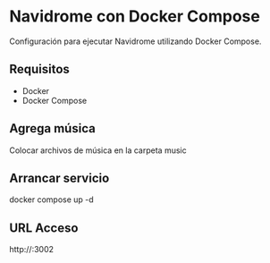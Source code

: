 # Navidrome con Docker Compose

Configuración para ejecutar Navidrome utilizando Docker Compose.

## Requisitos

- Docker
- Docker Compose

## Agrega música
Colocar archivos de música en la carpeta music

## Arrancar servicio
docker compose up -d

## URL Acceso

http://<IP-de-tu-servidor>:3002

